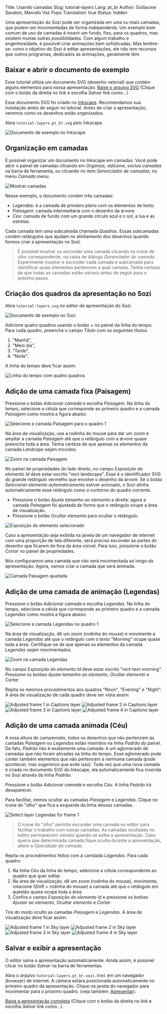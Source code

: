 Title: Usando camadas
Slug: tutorial-layers
Lang: pt_br
Author: Guillaume Savaton, Marcelo Vaz Pupo
Translation: true
Status: hidden

Uma apresentação do Sozi pode ser organizada em uma ou mais camadas, que podem ser movimentadas de forma independente.
Um exemplo bem comum de uso de camadas é inserir um fundo, fixo, para os quadros,
mas existem muitas outras possibilidades.
Com algum trabalho e engenhosidade, é possível criar animações bem sofisticadas.
Mas lembre-se: como o objetivo do Sozi é editar apresentações,
ele não tem recursos que outros programas, dedicados às animações, geralmente têm.

Baixar e abrir o documento de exemplo
-------------------------------------

Esse tutorial utiliza um documento SVG (desenho vetorial) que contém alguns elementos para nossa apresentação.
[Baixe o arquivo SVG](|filename|/presentations/tutorial-layers/tutorial-layers.pt_br.svg)
(Clique com o botão da direita no link e escolha *Salvar link como...*).

Esse documento SVG foi criado no [Inkscape](https://inkscape.org).
Recomendamos sua instalação antes de seguir no tutorial.
Antes de criar a apresentação, veremos como os desenhos estão organizados.

Abra `tutorial-layers.pt_br.svg` pelo Inkscape.

![Documento de exemplo no Inkscape](|filename|/images/tutorial-layers/sozi-layers-tutorial-screenshot-01.pt_br.png)

Organização em camadas
---------------------

É possível organizar um documento no Inkscape em camadas.
Você pode abrir o painel de camadas clicando em *Organize, adicione, exclua camadas* na barra de ferramenta,
ou clicando no item *Gerenciador de camadas;* no menu *Camada* menu.

![Mostrar camadas](|filename|/images/tutorial-layers/sozi-layers-tutorial-screenshot-02.pt_br.png)

Nesse exemplo, o documento contém três camadas:

* *Legendas*: é a camada de primeiro plano com os elementos de texto.
* *Paisagem*: camada intermediária com o desenho da árvore.
* *Céu*: camada de fundo com um grande círculo azul e o sol, a lua e as estrelas.

Cada camada tem uma subcamada chamada *Quadros*. Essas subcamadas contém retângulos
que ajudam no alinhamento dos desenhos quando formos criar a apresentação no Sozi.

> É possível mostrar ou esconder uma camada clicando no ícone de olho correspondente, na caixa de diálogo *Gerenciador de camada*.
> Experimente mostrar e esconder cada camada e subcamada para identificar quais elementos pertencem a qual camada.
> Tenha certeza de que todas as camadas estão visíveis antes de seguir para o próximo passo.

Criação dos quadros da apresentação no Sozi
----------------------------------------

Abra `tutorial-layers.svg` no editor de apresentação do Sozi.

![Documento de exemplo no Sozi](|filename|/images/tutorial-layers/sozi-layers-tutorial-screenshot-03.pt_br.png)

Adicione quatro quadros usando o botão *+* no painel da linha do tempo.
Para cada quadro, preencha o campo *Título* com os seguintes títulos:

1. "Manhã",
2. "Meio dia",
3. "Tarde",
4. "Noite".

A linha do tempo deve ficar assim:

![Linha do tempo com quatro quadros](|filename|/images/tutorial-layers/sozi-layers-tutorial-screenshot-04.pt_br.png)

Adição de uma camada fixa (Paisagem)
------------------------------------

Pressione o botão *Adicionar camada* e escolha *Paisagem*.
Na linha do tempo, selecione a célula que corresponde ao primeiro quadro
e a camada *Paisagem* como mostra a figura abaixo.

![Selecione a camada Paisagem para o quadro 1](|filename|/images/tutorial-layers/sozi-layers-tutorial-screenshot-05.pt_br.png)

Na área de visualização, use a rodinha do mouse para dar um zoom e ampliar a camada *Paisagem*
até que o retângulo com a árvore quase preencha toda a área.
Tenha certeza de que apenas os elementos da camada *Landcape* sejam movidos.

![Zoom na camada Paisagem](|filename|/images/tutorial-layers/sozi-layers-tutorial-screenshot-06.pt_br.png)

No painel de propriedades do lado direito, no campo *Exposição do elemento Id* deve estar escrito
"rect-landscape".
Esse é o identificador SVG do grande retângulo vermelho que envolve o desenho da árvore.
Se o botão *Selecionar elemento automaticamente* estiver acionado, o Sozi alinha automaticamente
esse retângulo como o contorno do quadro corrente.

* Pressione o botão *Ajuste tamanho ao elemento* a direita: agora a camada *Paisagem* foi
  ajustada de forma que o retângulo ocupe a área de visualização.
* Pressione o botão *Ocultar elemento* para ocultar o retângulo.

![Exposição do elemento selecionado](|filename|/images/tutorial-layers/sozi-layers-tutorial-screenshot-07.pt_br.png)

Caso a apresentação seja exibida na janela de um navegador de internet com uma proporção de tela diferente,
será preciso esconder as partes do desenho que ficarem de fora da área visível.
Para isso, pressione o botão *Cortar* no painel de propriedades.

Nós configuramos uma camada que não será movimentada ao longo da apresentação.
Agora, vamos criar a camada que será animada.

![Camada Paisagem ajustada](|filename|/images/tutorial-layers/sozi-layers-tutorial-screenshot-08.pt_br.png)

Adição de uma camada de animação (Legendas)
----------------------------------------

Pressione o botão *Adicionar camada* e escolha *Legendas*.
Na linha do tempo, selecione a célula que corresponde ao primeiro quadro
e a camada *Legendas* como mostra a figura abaixo.

![Selecione a camada Legendas no quadro 1](|filename|/images/tutorial-layers/sozi-layers-tutorial-screenshot-09.pt_br.png)

Na área de visualização, dê um zoom (rodinha do mouse) e movimente a camada *Legendas*
até que o retângulo com o texto "Morning" ocupe quase toda a área.
Certifique-se de que apenas os elementos da camada *Legendas* sejam movimentados.

![Zoom na camada Legendas](|filename|/images/tutorial-layers/sozi-layers-tutorial-screenshot-10.pt_br.png)

No campo *Exposição do elemento Id* deve estar escrito "rect-text-morning".
Pressione os botões *Ajuste tamanho ao elemento*, *Ocultar elemento* e *Cortar*.

Repita os mesmos procedimentos aos quadros "Noon", "Evening" e "Night".
A área de visualização de cada quadro deve ser vista assim:

![Adjusted frame 1 in Captions layer](|filename|/images/tutorial-layers/sozi-layers-tutorial-screenshot-11.pt_br.png)
![Adjusted frame 2 in Captions layer](|filename|/images/tutorial-layers/sozi-layers-tutorial-screenshot-12.pt_br.png)
![Adjusted frame 3 in Captions layer](|filename|/images/tutorial-layers/sozi-layers-tutorial-screenshot-13.pt_br.png)
![Adjusted frame 4 in Captions layer](|filename|/images/tutorial-layers/sozi-layers-tutorial-screenshot-14.pt_br.png)

Adição de uma camada animada (Céu)
--------------------------------

A essa altura do campeonato, todos os desenhos que não pertencem às camadas *Paisagem* ou *Legendas*
estão inseridos na linha *Padrão* do painel.
De fato, *Padrão* não é exatamente uma camada: é um aglomerado de camadas que não foram ativadas na linha do tempo. Esse
aglomerado pode conter também elementos que não pertencem a nenhuma camada (pode acontecer, mas sugerimos que evite isso).
Toda vez que uma nova camada é criada no documento SVG do Inkscape, ela automaticamente fica inserida no Sozi
através da linha *Padrão*.

Pressione o botão *Adicionar camada* e escolha *Céu*.
A linha *Padrão* irá desaparecer.

Para facilitar, iremos ocultar as camadas *Paisagem* e *Legendas*.
Clique no ícone do "olho" que fica a esquerda da linha dessas camadas.

![Select layer Legendas for frame 1](|filename|/images/tutorial-layers/sozi-layers-tutorial-screenshot-15.pt_br.png)

> O ícone do "olho" permite esconder uma camada no editor para facilitar o trabalho com outras camadas.
> As camadas ocultadas no editor permanecem visíveis quando se exibe a apresentação.
> Caso queira que determinada camada fique oculta durante a apresentação, altere a *Opacidade da camada*.

Repita os procedimentos feitos com a camdada *Legendas*.
Para cada quadro:

1. Na linha *Céu* da linha do tempo, selecione a célula correspondente ao quadro que quer editar.
2. Na área de visualização, dê um zoom (rodinha do mouse), movimente, rotacione (Shift + rodinha do mouse) a camada até que
o retângulo em questão quase ocupe toda a área.
3. Confira o campo *Exposição do elemento Id* e pressione os botões *Ajustar ao elemento*, *Ocultar elemento* e *Cortar*.

Tire do modo oculto as camadas *Paisagem* e *Legendas*.
A área de visualização deve ficar assim:

![Adjusted frame 1 in Sky layer](|filename|/images/tutorial-layers/sozi-layers-tutorial-screenshot-16.pt_br.png)
![Adjusted frame 2 in Sky layer](|filename|/images/tutorial-layers/sozi-layers-tutorial-screenshot-17.pt_br.png)
![Adjusted frame 3 in Sky layer](|filename|/images/tutorial-layers/sozi-layers-tutorial-screenshot-18.pt_br.png)
![Adjusted frame 4 in Sky layer](|filename|/images/tutorial-layers/sozi-layers-tutorial-screenshot-19.pt_br.png)

Salvar e exibir a apresentação
------------------------------

O editor salva a apresentação automaticamente.
Ainda assim, é possível clicar no botão *Salvar* na barra de ferramentas.

Abra o arquivo `tutorial-layers.pt_br.sozi.html` em um navegador (browser) de internet.
A câmera estára posicionada automaticamente no primeiro quadro da apresentação.
Clique na janela do navegador para movimentar para o próximo quadro.
(veja também: [Apresentar](|filename|play.md)).

[Baixe a apresentação completa](|filename|/presentations/tutorial-layers/tutorial-layers.pt_br.sozi.html)
(Clique com o botão da direita no link e escolha *Salvar link como...*).
